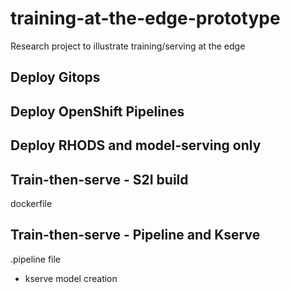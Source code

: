 # training-at-the-edge-prototype

Research project to illustrate training/serving at the edge

## Deploy Gitops

## Deploy OpenShift Pipelines

## Deploy RHODS and model-serving only

## Train-then-serve - S2I build

dockerfile

## Train-then-serve - Pipeline and Kserve

.pipeline file

+ kserve model creation

